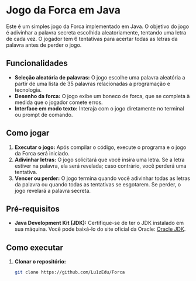 # Jogo da Forca em Java

Este é um simples jogo da Forca implementado em Java. O objetivo do jogo é adivinhar a palavra secreta escolhida aleatoriamente, tentando uma letra de cada vez. O jogador tem 6 tentativas para acertar todas as letras da palavra antes de perder o jogo.

## Funcionalidades

- **Seleção aleatória de palavras:** O jogo escolhe uma palavra aleatória a partir de uma lista de 35 palavras relacionadas a programação e tecnologia.
- **Desenho da forca:** O jogo exibe um boneco de forca, que se completa à medida que o jogador comete erros.
- **Interface em modo texto:** Interaja com o jogo diretamente no terminal ou prompt de comando.

## Como jogar

1. **Executar o jogo:** Após compilar o código, execute o programa e o jogo da Forca será iniciado.
2. **Adivinhar letras:** O jogo solicitará que você insira uma letra. Se a letra estiver na palavra, ela será revelada; caso contrário, você perderá uma tentativa.
3. **Vencer ou perder:** O jogo termina quando você adivinhar todas as letras da palavra ou quando todas as tentativas se esgotarem. Se perder, o jogo revelará a palavra secreta.

## Pré-requisitos

- **Java Development Kit (JDK):** Certifique-se de ter o JDK instalado em sua máquina. Você pode baixá-lo do site oficial da Oracle: [Oracle JDK](https://www.oracle.com/java/technologies/javase-downloads.html).

## Como executar

1. **Clonar o repositório:**

   ```bash
   git clone https://github.com/Lu1zEdu/Forca
